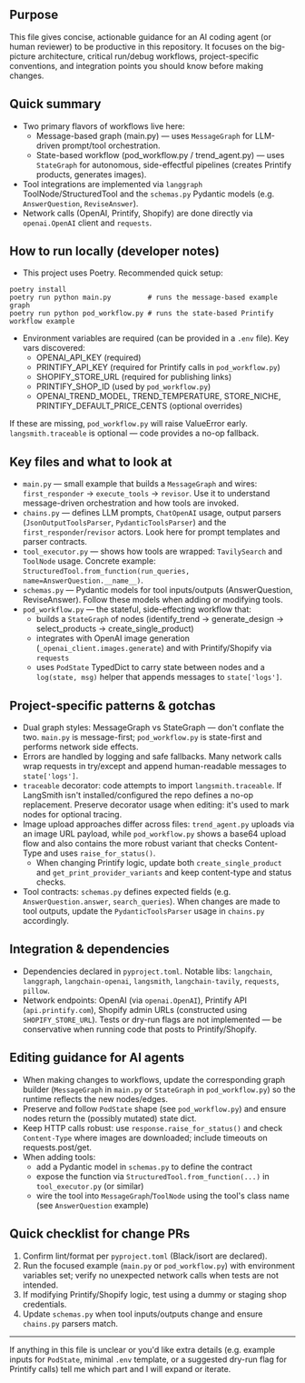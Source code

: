 ## Purpose

This file gives concise, actionable guidance for an AI coding agent (or human reviewer) to be productive in this repository. It focuses on the big-picture architecture, critical run/debug workflows, project-specific conventions, and integration points you should know before making changes.

## Quick summary

- Two primary flavors of workflows live here:
  - Message-based graph (main.py) — uses `MessageGraph` for LLM-driven prompt/tool orchestration.
  - State-based workflow (pod_workflow.py / trend_agent.py) — uses `StateGraph` for autonomous, side-effectful pipelines (creates Printify products, generates images).
- Tool integrations are implemented via `langgraph` ToolNode/StructuredTool and the `schemas.py` Pydantic models (e.g. `AnswerQuestion`, `ReviseAnswer`).
- Network calls (OpenAI, Printify, Shopify) are done directly via `openai.OpenAI` client and `requests`.

## How to run locally (developer notes)

- This project uses Poetry. Recommended quick setup:

```pwsh
poetry install
poetry run python main.py         # runs the message-based example graph
poetry run python pod_workflow.py # runs the state-based Printify workflow example
```

- Environment variables are required (can be provided in a `.env` file). Key vars discovered:
  - OPENAI_API_KEY (required)
  - PRINTIFY_API_KEY (required for Printify calls in `pod_workflow.py`)
  - SHOPIFY_STORE_URL (required for publishing links)
  - PRINTIFY_SHOP_ID (used by `pod_workflow.py`)
  - OPENAI_TREND_MODEL, TREND_TEMPERATURE, STORE_NICHE, PRINTIFY_DEFAULT_PRICE_CENTS (optional overrides)

If these are missing, `pod_workflow.py` will raise ValueError early. `langsmith.traceable` is optional — code provides a no-op fallback.

## Key files and what to look at

- `main.py` — small example that builds a `MessageGraph` and wires: `first_responder` -> `execute_tools` -> `revisor`. Use it to understand message-driven orchestration and how tools are invoked.
- `chains.py` — defines LLM prompts, `ChatOpenAI` usage, output parsers (`JsonOutputToolsParser`, `PydanticToolsParser`) and the `first_responder`/`revisor` actors. Look here for prompt templates and parser contracts.
- `tool_executor.py` — shows how tools are wrapped: `TavilySearch` and `ToolNode` usage. Concrete example: `StructuredTool.from_function(run_queries, name=AnswerQuestion.__name__)`.
- `schemas.py` — Pydantic models for tool inputs/outputs (AnswerQuestion, ReviseAnswer). Follow these models when adding or modifying tools.
- `pod_workflow.py` — the stateful, side-effecting workflow that:
  - builds a `StateGraph` of nodes (identify_trend -> generate_design -> select_products -> create_single_product)
  - integrates with OpenAI image generation (`_openai_client.images.generate`) and with Printify/Shopify via `requests`
  - uses `PodState` TypedDict to carry state between nodes and a `log(state, msg)` helper that appends messages to `state['logs']`.

## Project-specific patterns & gotchas

- Dual graph styles: MessageGraph vs StateGraph — don't conflate the two. `main.py` is message-first; `pod_workflow.py` is state-first and performs network side effects.
- Errors are handled by logging and safe fallbacks. Many network calls wrap requests in try/except and append human-readable messages to `state['logs']`.
- `traceable` decorator: code attempts to import `langsmith.traceable`. If LangSmith isn't installed/configured the repo defines a no-op replacement. Preserve decorator usage when editing: it's used to mark nodes for optional tracing.
- Image upload approaches differ across files: `trend_agent.py` uploads via an image URL payload, while `pod_workflow.py` shows a base64 upload flow and also contains the more robust variant that checks Content-Type and uses `raise_for_status()`.
  - When changing Printify logic, update both `create_single_product` and `get_print_provider_variants` and keep content-type and status checks.
- Tool contracts: `schemas.py` defines expected fields (e.g. `AnswerQuestion.answer`, `search_queries`). When changes are made to tool outputs, update the `PydanticToolsParser` usage in `chains.py` accordingly.

## Integration & dependencies

- Dependencies declared in `pyproject.toml`. Notable libs: `langchain`, `langgraph`, `langchain-openai`, `langsmith`, `langchain-tavily`, `requests`, `pillow`.
- Network endpoints: OpenAI (via `openai.OpenAI`), Printify API (`api.printify.com`), Shopify admin URLs (constructed using `SHOPIFY_STORE_URL`). Tests or dry-run flags are not implemented — be conservative when running code that posts to Printify/Shopify.

## Editing guidance for AI agents

- When making changes to workflows, update the corresponding graph builder (`MessageGraph` in `main.py` or `StateGraph` in `pod_workflow.py`) so the runtime reflects the new nodes/edges.
- Preserve and follow `PodState` shape (see `pod_workflow.py`) and ensure nodes return the (possibly mutated) state dict.
- Keep HTTP calls robust: use `response.raise_for_status()` and check `Content-Type` where images are downloaded; include timeouts on requests.post/get.
- When adding tools:
  - add a Pydantic model in `schemas.py` to define the contract
  - expose the function via `StructuredTool.from_function(...)` in `tool_executor.py` (or similar)
  - wire the tool into `MessageGraph`/`ToolNode` using the tool's class name (see `AnswerQuestion` example)

## Quick checklist for change PRs

1. Confirm lint/format per `pyproject.toml` (Black/isort are declared).
2. Run the focused example (`main.py` or `pod_workflow.py`) with environment variables set; verify no unexpected network calls when tests are not intended.
3. If modifying Printify/Shopify logic, test using a dummy or staging shop credentials.
4. Update `schemas.py` when tool inputs/outputs change and ensure `chains.py` parsers match.

---

If anything in this file is unclear or you'd like extra details (e.g. example inputs for `PodState`, minimal `.env` template, or a suggested dry-run flag for Printify calls) tell me which part and I will expand or iterate.
